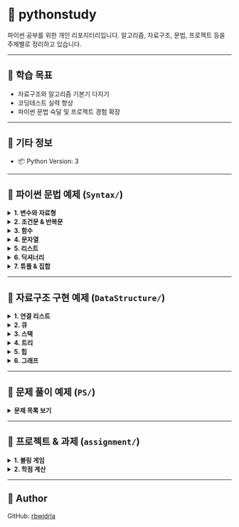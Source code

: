 # 🐍 pythonstudy

파이썬 공부를 위한 개인 리포지터리입니다. 알고리즘, 자료구조, 문법, 프로젝트 등을 주제별로 정리하고 있습니다.

---

## 🧠 학습 목표

- 자료구조와 알고리즘 기본기 다지기  
- 코딩테스트 실력 향상  
- 파이썬 문법 숙달 및 프로젝트 경험 확장  

---

## 📌 기타 정보
- 📦 Python Version: 3

---

## 📁 파이썬 문법 예제 (`Syntax/`)

<details>
<summary><strong>1. 변수와 자료형</strong></summary>

- [`test.py`](Syntax/test.py)

</details>

<details>
<summary><strong>2. 조건문 & 반복문</strong></summary>

- [`flow.py`](Syntax/flow.py)

</details>

<details>
<summary><strong>3. 함수</strong></summary>

- [`func.py`](Syntax/func.py)

</details>

<details>
<summary><strong>4. 문자열</strong></summary>

- [`string.py`](Syntax/string.py)

</details>

<details>
<summary><strong>5. 리스트</strong></summary>

- [`list.py`](Syntax/list.py)

</details>

<details>
<summary><strong>6. 딕셔너리</strong></summary>

- [`dict.py`](Syntax/dict.py)

</details>

<details>
<summary><strong>7. 튜플 & 집합</strong></summary>

<!-- 예제 없음 -->

</details>

---

## 📁 자료구조 구현 예제 (`DataStructure/`)

<details>
<summary><strong>1. 연결 리스트</strong></summary>

- [`LinkedList.py`](DataStructure/List/LinkedList.py)

</details>

<details>
<summary><strong>2. 큐</strong></summary>

- [`BasicQueue.py`](DataStructure/Queue/BasicQueue.py)  
- [`CircularQueue.py`](DataStructure/Queue/CircularQueue.py)  
- [`deque.py`](DataStructure/Queue/deque.py)

</details>

<details>
<summary><strong>3. 스택</strong></summary>

- [`Maze.py`](DataStructure/Stack/Maze.py)

</details>

<details>
<summary><strong>4. 트리</strong></summary>

- [`BinaryTree.py`](DataStructure/Tree/BinaryTree.py)

</details>

<details>
<summary><strong>5. 힙</strong></summary>

<!-- 예제 없음 -->

</details>

<details>
<summary><strong>6. 그래프</strong></summary>

<!-- 예제 없음 -->

</details>

---

## 📁 문제 풀이 예제 (`PS/`)

<details>
<summary><strong>문제 목록 보기</strong></summary>

- [`더치페이.py`](PS/더치페이.py)  
- [`문자열 비교.py`](PS/문자열%20비교.py)  
- [`배열_잘라_문장_만들기.py`](PS/배열_잘라_문장_만들기.py)  
- [`버블 정렬.py`](PS/버블%20정렬.py)  
- [`비교 연산자.py`](PS/비교%20연산자.py)  
- [`삼항연산자.py`](PS/삼항연산자.py)  
- [`숫자 비교.py`](PS/숫자%20비교.py)  
- [`알파벳 빈도수.py`](PS/알파벳%20빈도수.py)  
- [`여러줄 입력.py`](PS/여러줄%20입력.py)  
- [`연속된 수 합.py`](PS/연속된%20수%20합.py)  
- [`오름차순 정렬.py`](PS/오름차순%20정렬.py)  
- [`카드번호.py`](PS/카드번호.py)  
- [`합격 여부 판단.py`](PS/합격%20여부%20판단.py)  
- [`휴가계산.py`](PS/휴가계산.py)

</details>

---

## 📁 프로젝트 & 과제 (`assignment/`)

<details>
<summary><strong>1. 볼링 게임</strong></summary>

- [`bowling_class.py`](assignment/bowling_class.py)  
- [`bowling_tkinter.py`](assignment/bowling_tkinter.py)

</details>

<details>
<summary><strong>2. 학점 계산</strong></summary>

- [`avg_grade.py`](assignment/avg_grade.py)

</details>

---

## 👤 Author

GitHub: [rbwjdrla](https://github.com/rbwjdrla)
